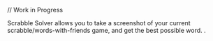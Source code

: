 // Work in Progress

Scrabble Solver allows you to take a screenshot of your current scrabble/words-with-friends game, and get the best possible word. 
.
